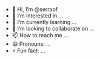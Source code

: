 - 👋 Hi, I’m @serraof
- 👀 I’m interested in ...
- 🌱 I’m currently learning ...
- 💞️ I’m looking to collaborate on ...
- 📫 How to reach me ...
- 😄 Pronouns: ...
- ⚡ Fun fact: ...

<!---
serraof/serraof is a ✨ special ✨ repository because its `README.md` (this file) appears on your GitHub profile.
You can click the Preview link to take a look at your changes.
--->
